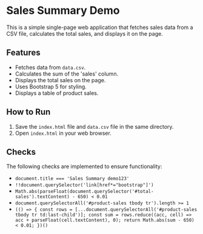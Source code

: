 # Sales Summary Demo

This is a simple single-page web application that fetches sales data from a CSV file, calculates the total sales, and displays it on the page.

## Features

- Fetches data from `data.csv`.
- Calculates the sum of the 'sales' column.
- Displays the total sales on the page.
- Uses Bootstrap 5 for styling.
- Displays a table of product sales.

## How to Run

1. Save the `index.html` file and `data.csv` file in the same directory.
2. Open `index.html` in your web browser.

## Checks

The following checks are implemented to ensure functionality:

- `document.title === 'Sales Summary demo123'`
- `!!document.querySelector('link[href*="bootstrap"]')`
- `Math.abs(parseFloat(document.querySelector('#total-sales').textContent) - 650) < 0.01`
- `document.querySelectorAll('#product-sales tbody tr').length >= 1`
- `(() => { const rows = [...document.querySelectorAll('#product-sales tbody tr td:last-child')]; const sum = rows.reduce((acc, cell) => acc + parseFloat(cell.textContent), 0); return Math.abs(sum - 650) < 0.01; })()`
